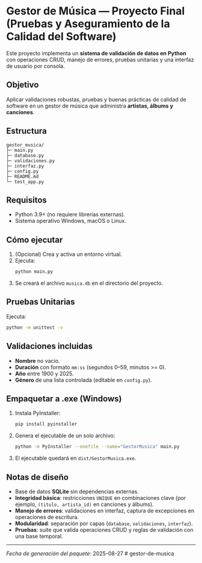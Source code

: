 # Gestor de Música — Proyecto Final (Pruebas y Aseguramiento de la Calidad del Software)

Este proyecto implementa un **sistema de validación de datos en Python** con operaciones CRUD,
manejo de errores, pruebas unitarias y una interfaz de usuario por consola.

## Objetivo
Aplicar validaciones robustas, pruebas y buenas prácticas de calidad de software en un
gestor de música que administra **artistas, álbums y canciones**.

## Estructura
```
gestor_musica/
├─ main.py
├─ database.py
├─ validaciones.py
├─ interfaz.py
├─ config.py
├─ README.md
└─ test_app.py
```

## Requisitos
- Python 3.9+ (no requiere librerías externas).
- Sistema operativo Windows, macOS o Linux.

## Cómo ejecutar
1. (Opcional) Crea y activa un entorno virtual.
2. Ejecuta:
   ```bash
   python main.py
   ```
3. Se creará el archivo `musica.db` en el directorio del proyecto.

## Pruebas Unitarias
Ejecuta:
```bash
python -m unittest -v
```

## Validaciones incluidas
- **Nombre** no vacío.
- **Duración** con formato `mm:ss` (segundos 0–59, minutos >= 0).
- **Año** entre 1900 y 2025.
- **Género** de una lista controlada (editable en `config.py`).

## Empaquetar a .exe (Windows)
1. Instala PyInstaller:
   ```bash
   pip install pyinstaller
   ```
2. Genera el ejecutable de un solo archivo:
   ```bash
   python -m PyInstaller --onefile --name="GestorMusica" main.py
   ```
3. El ejecutable quedará en `dist/GestorMusica.exe`.

## Notas de diseño
- Base de datos **SQLite** sin dependencias externas.
- **Integridad básica**: restricciones `UNIQUE` en combinaciones clave (por ejemplo, `(titulo, artista_id)` en canciones y álbums).
- **Manejo de errores**: validaciones en interfaz, captura de excepciones en operaciones de escritura.
- **Modularidad**: separación por capas (`database`, `validaciones`, `interfaz`).
- **Pruebas**: suite que valida operaciones CRUD y reglas de validación con una base temporal.

---
_Fecha de generación del paquete_: 2025-08-27
#   g e s t o r - d e - m u s i c a  
 